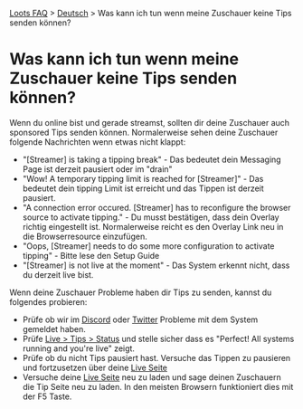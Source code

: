[Loots FAQ](../../) > [Deutsch](../) > Was kann ich tun wenn meine Zuschauer keine Tips senden können?

# Was kann ich tun wenn meine Zuschauer keine Tips senden können?

Wenn du online bist und gerade streamst, sollten dir deine Zuschauer auch sponsored Tips senden können.
Normalerweise sehen deine Zuschauer folgende Nachrichten wenn etwas nicht klappt:

- "[Streamer] is taking a tipping break" - Das bedeutet dein Messaging Page ist derzeit pausiert oder im "drain"
- "Wow! A temporary tipping limit is reached for [Streamer]" - Das bedeutet dein tipping Limit ist erreicht und das Tippen ist derzeit pausiert.
- "A connection error occured. [Streamer] has to reconfigure the browser source to activate tipping." - Du musst bestätigen, dass dein Overlay richtig eingestellt ist. Normalerweise reicht es den Overlay Link neu in die Browserresource einzufügen.
- "Oops, [Streamer] needs to do some more configuration to activate tipping" - Bitte lese den Setup Guide
- "[Streamer] is not live at the moment" - Das System erkennt nicht, dass du derzeit live bist.

Wenn deine Zuschauer Probleme haben dir Tips zu senden, kannst du folgendes probieren:

- Prüfe ob wir im [Discord](https://discord.gg/3ADDG3z) oder [Twitter](https://twitter.com/loots) Probleme mit dem System gemeldet haben.
- Prüfe [Live > Tips > Status](https://loots.com/en/account/tips) und stelle sicher dass es "Perfect! All systems running and you're live" zeigt.
- Prüfe ob du nicht Tips pausiert hast. Versuche das Tippen zu pausieren und fortzusetzen über deine [Live Seite](https://loots.com/en/account/tips)
- Versuche deine [Live Seite](https://loots.com/en/account/tips) neu zu laden und sage deinen Zuschauern die Tip Seite neu zu laden. In den meisten Browsern funktioniert dies mit der F5 Taste.
